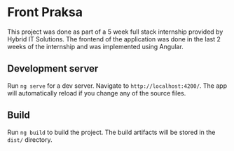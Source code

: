 
# Front Praksa

This project was done as part of a 5 week full stack internship provided by Hybrid IT Solutions. The frontend of the application was done in the last 2 weeks of the internship and was implemented using Angular.

## Development server

Run `ng serve` for a dev server. Navigate to `http://localhost:4200/`. The app will automatically reload if you change any of the source files.

## Build

Run `ng build` to build the project. The build artifacts will be stored in the `dist/` directory.
